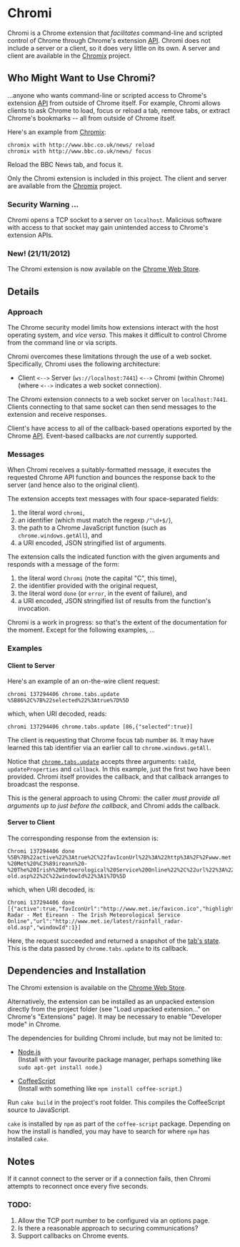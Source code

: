 Chromi
======

Chromi is a Chrome extension that *facilitates* command-line and scripted
control of Chrome through Chrome's extension
[API](http://developer.chrome.com/extensions/api_index.html).  Chromi does not
include a server or a client, so it does very little on its own.  A server and
client are available in the
[Chromix](https://github.com/smblott-github/chromix) project.

Who Might Want to Use Chromi?
-----------------------------

...anyone who wants command-line or scripted access to Chrome's extension
[API](http://developer.chrome.com/extensions/api_index.html) from outside of
Chrome itself.
For example, Chromi allows clients to ask Chrome to load, focus or reload a
tab, remove tabs, or extract Chrome's bookmarks -- all from outside of Chrome
itself.

Here's an example from [Chromix](https://github.com/smblott-github/chromix):
```
chromix with http://www.bbc.co.uk/news/ reload
chromix with http://www.bbc.co.uk/news/ focus
```
Reload the BBC News tab, and focus it.

Only the Chromi extension is included in this project.  The client and server are
available from the [Chromix](https://github.com/smblott-github/chromix) project.

### Security Warning ...

Chromi opens a TCP socket to a server on `localhost`.  Malicious software with
access to that socket may gain unintended access to Chrome's extension APIs.

### New! (21/11/2012)

The Chromi extension is now available on the [Chrome Web
Store](https://chrome.google.com/webstore/detail/chromi/eeaebnaemaijhbdpnmfbdboenoomadbo).

Details
-------

### Approach

The Chrome security model limits how extensions interact with
the host operating system, and *vice versa*.  This makes it difficult to
control Chrome from the command line or via scripts.

Chromi overcomes these limitations through the use of a web socket.
Specifically, Chromi uses the following architecture:

  - Client `<-->` Server (`ws://localhost:7441`) `<-->` Chromi (within Chrome)  
    (where `<-->` indicates a web socket connection).

The Chromi extension connects to a web socket server on `localhost:7441`.  Clients
connecting to that same socket can then send messages to the extension and
receive responses.

Client's have access to all of the callback-based operations exported by the
Chrome [API](http://developer.chrome.com/extensions/api_index.html).
Event-based callbacks are *not* currently supported.

### Messages

When Chromi receives a suitably-formatted message, it
executes the requested Chrome API function and bounces the response back to the
server (and hence also to the original client).

The extension accepts text messages with four space-separated fields:

  1. the literal word `chromi`,
  2. an identifier (which must match the regexp `/^\d+$/`),
  3. the path to a Chrome JavaScript function  (such as `chrome.windows.getAll`), and
  4. a URI encoded, JSON stringified list of arguments.

The extension calls the indicated function with the given arguments and
responds with a message of the form:

  1. the literal word `Chromi` (note the capital "C", this time),
  2. the identifier provided with the original request,
  3. the literal word `done` (or `error`, in the event of failure), and
  4. a URI encoded, JSON stringified list of results from the function's invocation.

Chromi is a work in progress: so that's the extent of the documentation for the
moment. Except for the following examples, ...

### Examples

#### Client to Server

Here's an example of an on-the-wire client request:
```
chromi 137294406 chrome.tabs.update %5B86%2C%7B%22selected%22%3Atrue%7D%5D
```
which, when URI decoded, reads:
```
chromi 137294406 chrome.tabs.update [86,{"selected":true}]
```
The client is requesting that Chrome focus tab number `86`.  It may have
learned this tab identifier via an earlier call to
`chrome.windows.getAll`.

Notice that
[`chrome.tabs.update`](http://developer.chrome.com/extensions/tabs.html#method-update)
accepts three arguments: `tabId`, `updateProperties` and `callback`.  In this
example, just the first two have been provided.  Chromi itself provides the
callback, and that callback arranges to broadcast the response.

This is the general approach to using Chromi:  the caller *must provide all
arguments up to just before the callback*, and Chromi
adds the callback.

#### Server to Client

The corresponding response from the extension is:
```
Chromi 137294406 done %5B%7B%22active%22%3Atrue%2C%22favIconUrl%22%3A%22http%3A%2F%2Fwww.met.ie%2Ffavicon.ico%22%2C%22highlighted%22%3Atrue%2C%22id%22%3A86%2C%22incognito%22%3Afalse%2C%22index%22%3A2%2C%22pinned%22%3Afalse%2C%22selected%22%3Atrue%2C%22status%22%3A%22complete%22%2C%22title%22%3A%22Rainfall%20Radar%20-%20Met%20%C3%89ireann%20-%20The%20Irish%20Meteorological%20Service%20Online%22%2C%22url%22%3A%22http%3A%2F%2Fwww.met.ie%2Flatest%2Frainfall_radar-old.asp%22%2C%22windowId%22%3A1%7D%5D

```
which, when URI decoded, is:
```
Chromi 137294406 done [{"active":true,"favIconUrl":"http://www.met.ie/favicon.ico","highlighted":true,"id":86,"incognito":false,"index":2,"pinned":false,"selected":true,"status":"complete","title":"Rainfall Radar - Met Éireann - The Irish Meteorological Service Online","url":"http://www.met.ie/latest/rainfall_radar-old.asp","windowId":1}]
```
Here, the request succeeded and returned a snapshot of the [tab's
state](http://developer.chrome.com/extensions/tabs.html#type-Tab).
This is the data passed by `chrome.tabs.update` to its callback.

Dependencies and Installation
-----------------------------

The Chromi extension is available on the [Chrome Web
Store](https://chrome.google.com/webstore/detail/chromi/eeaebnaemaijhbdpnmfbdboenoomadbo).

Alternatively, the extension can be installed as an unpacked extension directly from
the project folder (see "Load unpacked extension..." on Chrome's "Extensions"
page).  It may be necessary to enable "Developer mode" in Chrome.

The dependencies for building Chromi include, but may not be limited to:

  - [Node.js](http://nodejs.org/)  
    (Install with your favourite package manager, perhaps something like `sudo apt-get install node`.)

  - [CoffeeScript](http://coffeescript.org/)  
    (Install with something like `npm install coffee-script`.)

Run `cake build` in the project's root folder.  This compiles the CoffeeScript
source to JavaScript.

`cake` is installed by `npm` as part of the `coffee-script` package.  Depending
on how the install is handled, you may have to search for where `npm` has
installed `cake`.

Notes
-----

If it cannot connect to the server or if a connection fails, then Chromi
attempts to reconnect once every five seconds.

### TODO:

  1. Allow the TCP port number to be configured via an options page.
  2. Is there a reasonable approach to securing communications?
  3. Support callbacks on Chrome events.
